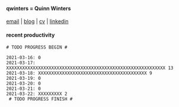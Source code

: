 #### qwinters = Quinn Winters
[email](mailto:email--at--quinnwinters--dot--dev) | [blog](https://qwinters.me) | [cv](mailto:email--at--quinnwinters--dot--dev) | [linkedin](https://linkedin.com/in/qwinters)
#### recent productivity
```shell
# TODO PROGRESS BEGIN #
 
2021-03-16: 0
2021-03-17: XXXXXXXXXXXXXXXXXXXXXXXXXXXXXXXXXXXXXXXXXXXXXXXXXXXXXXXXXXXX 13
2021-03-18: XXXXXXXXXXXXXXXXXXXXXXXXXXXXXXXXXXXXXXXXX 9
2021-03-19: 0
2021-03-20: 0
2021-03-21: 0
2021-03-22: XXXXXXXXX 2
 # TODO PROGRESS FINISH #
```
